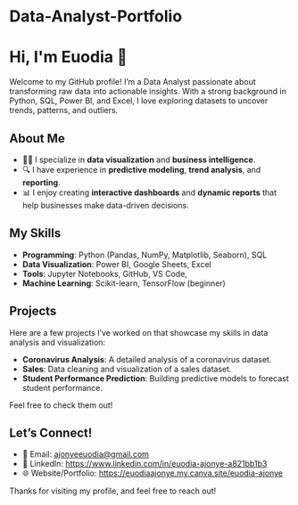 # Data-Analyst-Portfolio

# Hi, I'm Euodia 👋

Welcome to my GitHub profile! I’m a Data Analyst passionate about transforming raw data into actionable insights. With a strong background in Python, SQL, Power BI, and Excel, I love exploring datasets to uncover trends, patterns, and outliers.

## About Me

- 🧑‍💻 I specialize in **data visualization** and **business intelligence**.
- 🔍 I have experience in **predictive modeling**, **trend analysis**, and **reporting**.
- 📊 I enjoy creating **interactive dashboards** and **dynamic reports** that help businesses make data-driven decisions.

## My Skills

- **Programming**: Python (Pandas, NumPy, Matplotlib, Seaborn), SQL
- **Data Visualization**: Power BI, Google Sheets, Excel
- **Tools**: Jupyter Notebooks, GitHub, VS Code, 
- **Machine Learning**: Scikit-learn, TensorFlow (beginner)

## Projects

Here are a few projects I’ve worked on that showcase my skills in data analysis and visualization:

- **Coronavirus Analysis**: A detailed analysis of a coronavirus dataset.
- **Sales**: Data cleaning and visualization of a sales dataset.
- **Student Performance Prediction**: Building predictive models to forecast student performance.

Feel free to check them out!

## Let’s Connect!

- 📧 Email: ajonyeeuodia@gmail.com
- 🔗 LinkedIn: https://www.linkedin.com/in/euodia-ajonye-a821bb1b3
- 🌐 Website/Portfolio: https://euodiaajonye.my.canva.site/euodia-ajonye

Thanks for visiting my profile, and feel free to reach out!

